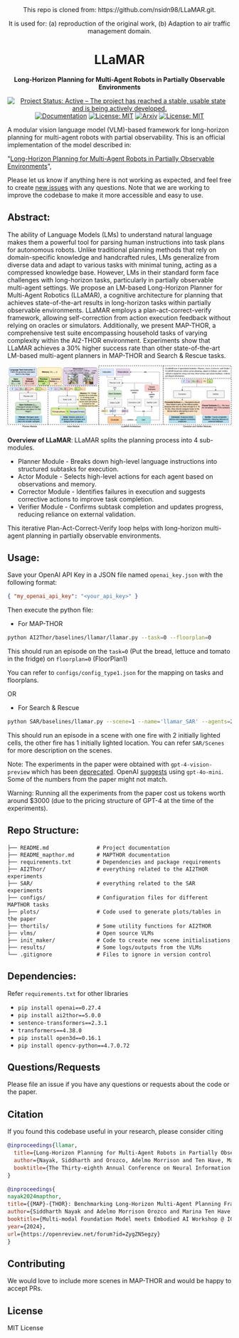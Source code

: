 <div align="center">
This repo is cloned from: https://github.com/nsidn98/LLaMAR.git.

It is used for: (a) reproduction of the original work, (b) Adaption to air traffic management domain.




# LLaMAR

**Long-Horizon Planning for Multi-Agent Robots in Partially Observable Environments**

[![Project Status: Active – The project has reached a stable, usable state and is being actively developed.](https://www.repostatus.org/badges/latest/active.svg)](https://www.repostatus.org/#active)
[![Documentation](https://img.shields.io/badge/docs-coming_soon-red.svg)](https://github.com/nsidn98/LLaMAR)
[![License: MIT](https://img.shields.io/badge/License-MIT-yellow.svg)](https://opensource.org/licenses/MIT)
[![Arxiv](https://img.shields.io/badge/arXiv-2407.10031-green)](https://arxiv.org/abs/2407.10031)
[![License: MIT](https://img.shields.io/badge/Project-Website-blue)](https://nsidn98.github.io/LLaMAR/)

</div>

A modular vision language model (VLM)-based framework for long-horizon planning for multi-agent robots with partial observability. This is an official implementation of the model described in:

"[Long-Horizon Planning for Multi-Agent Robots in Partially Observable Environments](https://arxiv.org/abs/2407.10031)",

Please let us know if anything here is not working as expected, and feel free to create [new issues](https://github.com/nsidn98/LLaMAR/issues) with any questions. Note that we are working to improve the codebase to make it more accessible and easy to use.

## Abstract:

The ability of Language Models (LMs) to understand natural language makes them a powerful tool for parsing human instructions into task plans for autonomous robots. Unlike traditional planning methods that rely on domain-specific knowledge and handcrafted rules, LMs generalize from diverse data and adapt to various tasks with minimal tuning, acting as a compressed knowledge base. However, LMs in their standard form face challenges with long-horizon tasks, particularly in partially observable multi-agent settings. We propose an LM-based Long-Horizon Planner for Multi-Agent Robotics (LLaMAR), a cognitive architecture for planning that achieves state-of-the-art results in long-horizon tasks within partially observable environments. LLaMAR employs a plan-act-correct-verify framework, allowing self-correction from action execution feedback without relying on oracles or simulators. Additionally, we present MAP-THOR, a comprehensive test suite encompassing household tasks of varying complexity within the AI2-THOR environment. Experiments show that LLaMAR achieves a 30% higher success rate than other state-of-the-art LM-based multi-agent planners in MAP-THOR and Search & Rescue tasks.

![image](https://raw.githubusercontent.com/nsidn98/nsidn98.github.io/master/files/Publications_assets/LLaMAR/LLaMAR_arch.png)

**Overview of LLaMAR**: LLaMAR splits the planning process into 4 sub-modules.

- Planner Module - Breaks down high-level language instructions into structured subtasks for execution.
- Actor Module - Selects high-level actions for each agent based on observations and memory.
- Corrector Module - Identifies failures in execution and suggests corrective actions to improve task completion.
- Verifier Module - Confirms subtask completion and updates progress, reducing reliance on external validation.

This iterative Plan-Act-Correct-Verify loop helps with long-horizon multi-agent planning in partially observable environments.

## Usage:

Save your OpenAI API Key in a JSON file named `openai_key.json` with the following format:

```json
{ "my_openai_api_key": "<your_api_key>" }
```

Then execute the python file:

- For MAP-THOR

```bash
python AI2Thor/baselines/llamar/llamar.py --task=0 --floorplan=0
```

This should run an episode on the `task=0` (Put the bread, lettuce and tomato in the fridge) on `floorplan=0` (FloorPlan1)

You can refer to `configs/config_type1.json` for the mapping on tasks and floorplans.

OR

- For Search & Rescue

```bash
python SAR/baselines/llamar.py --scene=1 --name='llamar_SAR' --agents=2 --seed=0
```

This should run an episode in a scene with one fire with 2 initially lighted cells, the other fire has 1 initially lighted location. You can refer `SAR/Scenes` for more description on the scenes.

Note: The experiments in the paper were obtained with `gpt-4-vision-preview` which has been [deprecated](https://platform.openai.com/docs/deprecations). OpenAI [suggests](https://platform.openai.com/docs/guides/vision?lang=node) using `gpt-4o-mini`. Some of the numbers from the paper might not match.

Warning: Running all the experiments from the paper cost us tokens worth around $3000 (due to the pricing structure of GPT-4 at the time of the experiments).

## Repo Structure:

```
├── README.md               # Project documentation
├── README_mapthor.md       # MAPTHOR documentation
├── requirements.txt        # Dependencies and package requirements
├── AI2Thor/                # everything related to the AI2THOR experiments
├── SAR/                    # everything related to the SAR experiments
├── configs/                # Configuration files for different MAPTHOR tasks
├── plots/                  # Code used to generate plots/tables in the paper
├── thortils/               # Some utility functions for AI2THOR
├── vlms/                   # Open source VLMs
├── init_maker/             # Code to create new scene initialisations
├── results/                # Some logs/outputs from the VLMs
└── .gitignore              # Files to ignore in version control
```

## Dependencies:

Refer `requirements.txt` for other libraries

- `pip install openai==0.27.4`
- `pip install ai2thor==5.0.0`
- `sentence-transformers==2.3.1`
- `transformers==4.38.0`
- `pip install open3d==0.16.1`
- `pip install opencv-python==4.7.0.72`

## Questions/Requests

Please file an issue if you have any questions or requests about the code or the paper.

## Citation

If you found this codebase useful in your research, please consider citing

```bibtex
@inproceedings{llamar,
  title={Long-Horizon Planning for Multi-Agent Robots in Partially Observable Environments},
  author={Nayak, Siddharth and Orozco, Adelmo Morrison and Ten Have, Marina and Zhang, Jackson and Thirumalai, Vittal and Chen, Darren and Kapoor, Aditya and Robinson, Eric and Gopalakrishnan, Karthik and Harrison, James and Ichter, Brian and Mahajan, Anuj and Balakrishnan Hamsa},
  booktitle={The Thirty-eighth Annual Conference on Neural Information Processing Systems}
}
```

```bibtex
@inproceedings{
nayak2024mapthor,
title={{MAP}-{THOR}: Benchmarking Long-Horizon Multi-Agent Planning Frameworks in Partially Observable Environments},
author={Siddharth Nayak and Adelmo Morrison Orozco and Marina Ten Have and Vittal Thirumalai and Jackson Zhang and Darren Chen and Aditya Kapoor and Eric Robinson and Karthik Gopalakrishnan and Brian Ichter and James Harrison and Anuj Mahajan and Hamsa Balakrishnan},
booktitle={Multi-modal Foundation Model meets Embodied AI Workshop @ ICML2024},
year={2024},
url={https://openreview.net/forum?id=ZygZN5egzy}
}
```

## Contributing

We would love to include more scenes in MAP-THOR and would be happy to accept PRs.

## License

MIT License
